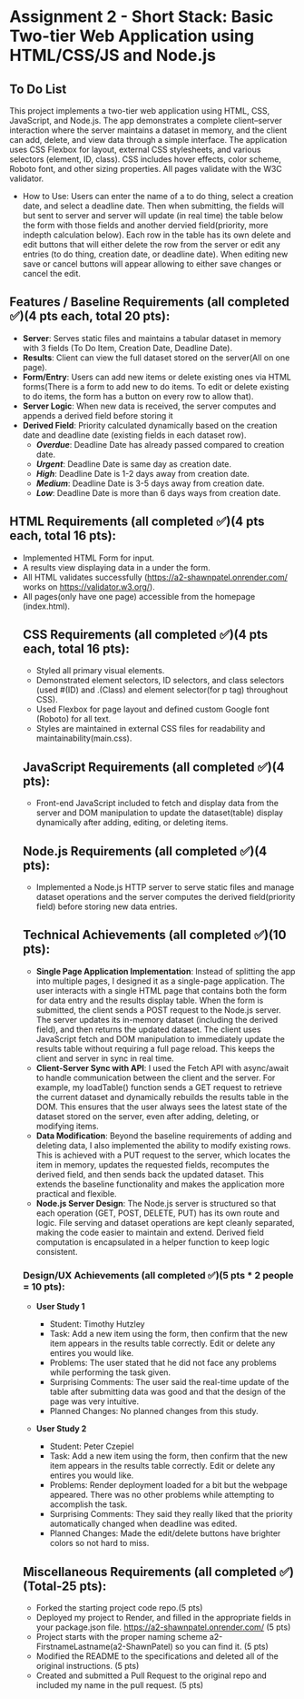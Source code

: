Assignment 2 - Short Stack: Basic Two-tier Web Application using HTML/CSS/JS and Node.js  
===

## To Do List
This project implements a two-tier web application using HTML, CSS, JavaScript, and Node.js. The app demonstrates a complete client–server interaction where the server maintains a dataset in memory, and the client can add, delete, and view data through a simple interface. The application uses CSS Flexbox for layout, external CSS stylesheets, and various selectors (element, ID, class). CSS includes hover effects, color scheme, Roboto font, and other sizing properties. All pages validate with the W3C validator.
- How to Use: Users can enter the name of a to do thing, select a creation date, and select a deadline date. Then when submitting, the fields will but sent to server and server will update (in real time) the table below the form with those fields and another dervied field(priority, more indepth calculation below). Each row in the table has its own delete and edit buttons that will either delete the row from the server or edit any entries (to do thing, creation date, or deadline date). When editing new save or cancel buttons will appear allowing to either save changes or cancel the edit.


## Features / Baseline Requirements (all completed ✅)(4 pts each, total 20 pts):
- **Server**: Serves static files and maintains a tabular dataset in memory with 3 fields (To Do Item, Creation Date, Deadline Date).
- **Results**: Client can view the full dataset stored on the server(All on one page).
- **Form/Entry**: Users can add new items or delete existing ones via HTML forms(There is a form to add new to do items. To edit or delete existing to do items, the form has a button on every row to allow that).
- **Server Logic**: When new data is received, the server computes and appends a derived field before storing it
- **Derived Field**: Priority calculated dynamically based on the creation date and deadline date (existing fields in each dataset row).
    - ***Overdue***: Deadline Date has already passed compared to creation date.
    - ***Urgent***: Deadline Date is same day as creation date.
    - ***High***: Deadline Date is 1-2 days away from creation date.
    - ***Medium***: Deadline Date is 3-5 days away from creation date.
    - ***Low***: Deadline Date is more than 6 days ways from creation date.
 
## HTML Requirements (all completed ✅)(4 pts each, total 16 pts):
- Implemented HTML Form for input.
- A results view displaying data in a <table> under the form.
- All HTML validates successfully (https://a2-shawnpatel.onrender.com/ works on https://validator.w3.org/).
- All pages(only have one page) accessible from the homepage (index.html).


## CSS Requirements (all completed ✅)(4 pts each, total 16 pts):
- Styled all primary visual elements.
- Demonstrated element selectors, ID selectors, and class selectors (used #(ID) and .(Class) and element selector(for p tag) throughout CSS).
- Used Flexbox for page layout and defined custom Google font (Roboto) for all text.
- Styles are maintained in external CSS files for readability and maintainability(main.css).


## JavaScript Requirements (all completed ✅)(4 pts):
- Front-end JavaScript included to fetch and display data from the server and DOM manipulation to update the dataset(table) display dynamically after adding, editing, or deleting items.

## Node.js Requirements (all completed ✅)(4 pts):
- Implemented a Node.js HTTP server to serve static files and manage dataset operations and the server computes the derived field(priority field) before storing new data entries.


## Technical Achievements (all completed ✅)(10 pts):
- **Single Page Application Implementation**: Instead of splitting the app into multiple pages, I designed it as a single-page application. The user interacts with a single HTML page that contains both the form for data entry and the results display table. When the form is submitted, the client sends a POST request to the Node.js server. The server updates its in-memory dataset (including the derived field), and then returns the updated dataset. The client uses JavaScript fetch and DOM manipulation to immediately update the results table without requiring a full page reload. This keeps the client and server in sync in real time.
- **Client-Server Sync with API**: I used the Fetch API with async/await to handle communication between the client and the server. For example, my loadTable() function sends a GET request to retrieve the current dataset and dynamically rebuilds the results table in the DOM. This ensures that the user always sees the latest state of the dataset stored on the server, even after adding, deleting, or modifying items.
- **Data Modification**: Beyond the baseline requirements of adding and deleting data, I also implemented the ability to modify existing rows. This is achieved with a PUT request to the server, which locates the item in memory, updates the requested fields, recomputes the derived field, and then sends back the updated dataset. This extends the baseline functionality and makes the application more practical and flexible.
- **Node.js Server Design**: The Node.js server is structured so that each operation (GET, POST, DELETE, PUT) has its own route and logic. File serving and dataset operations are kept cleanly separated, making the code easier to maintain and extend. Derived field computation is encapsulated in a helper function to keep logic consistent.


### Design/UX Achievements (all completed ✅)(5 pts * 2 people = 10 pts): 
- **User Study 1**
  - Student: Timothy Hutzley
  - Task: Add a new item using the form, then confirm that the new item appears in the results table correctly. Edit or delete any entires you would like.
  - Problems: The user stated that he did not face any problems while performing the task given.
  - Surprising Comments: The user said the real-time update of the table after submitting data was good and that the design of the page was very intuitive.
  - Planned Changes: No planned changes from this study.
 
- **User Study 2**
    - Student: Peter Czepiel
    - Task: Add a new item using the form, then confirm that the new item appears in the results table correctly. Edit or delete any entires you would like.
    - Problems: Render deployment loaded for a bit but the webpage appeared. There was no other problems while attempting to accomplish the task.
    - Surprising Comments: They said they really liked that the priority automatically changed when deadline was edited.
    - Planned Changes: Made the edit/delete buttons have brighter colors so not hard to miss.
 
## Miscellaneous Requirements (all completed ✅)(Total-25 pts):
- Forked the starting project code repo.(5 pts)
- Deployed my project to Render, and filled in the appropriate fields in your package.json file. https://a2-shawnpatel.onrender.com/ (5 pts)
- Project starts with the proper naming scheme a2-FirstnameLastname(a2-ShawnPatel) so you can find it. (5 pts)
- Modified the README to the specifications and deleted all of the original instructions. (5 pts)
- Created and submitted a Pull Request to the original repo and included my name in the pull request. (5 pts)

